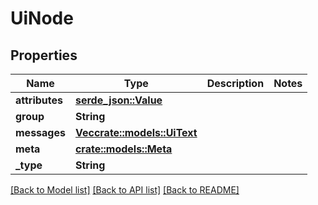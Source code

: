 # UiNode

## Properties

Name | Type | Description | Notes
------------ | ------------- | ------------- | -------------
**attributes** | [**serde_json::Value**](.md) |  | 
**group** | **String** |  | 
**messages** | [**Vec<crate::models::UiText>**](uiText.md) |  | 
**meta** | [**crate::models::Meta**](Meta.md) |  | 
**_type** | **String** |  | 

[[Back to Model list]](../README.md#documentation-for-models) [[Back to API list]](../README.md#documentation-for-api-endpoints) [[Back to README]](../README.md)


